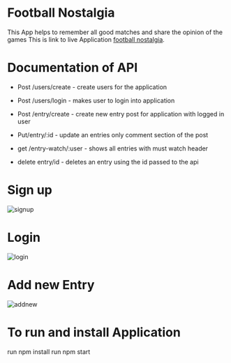 # Football Nostalgia 
This App helps to remember all good matches and share the opinion of the games 
This is link to live Application [football nostalgia](http://example.com/).

# Documentation of  API

  *  Post  /users/create - create users for the application
  * Post /users/login - makes user to login into application
 *  Post /entry/create - create new entry post for application with logged in user
 *   Put/entry/:id - update an entries only comment section of the post
  
 
  *  get /entry-watch/:user - shows all entries with must watch header 
   * delete entry/id - deletes an entry using the id passed to the api
  
# Sign up 
![signup](https://user-images.githubusercontent.com/36836722/42665455-c28b1060-860d-11e8-857f-fd23a4fb5fb2.png)
# Login 
![login](https://user-images.githubusercontent.com/36836722/42665521-f87fbb9e-860d-11e8-844d-3cceed07a98b.png)
# Add new Entry 
![addnew](https://user-images.githubusercontent.com/36836722/42665610-64d47960-860e-11e8-8182-0eeaa29796b0.png)
# To run and install Application
run npm install
run npm start 
